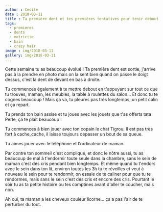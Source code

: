 ```yaml
---
author : Cecile
date : 2018-03-11
title : Ta première dent et tes premières tentatives pour tenir debout seule
tags:
  - premieres
  - dents
  - motricite
  - bain
  - crazy hair
image : img/2018-03-11
gallery: img/2018-03-11
---
```


Cette semaine tu as beaucoup évolué ! Ta première dent est sortie, j'arrive pas à la prendre en photo mais on la sent bien quand on passe le doigt dessus, c'est la dent de devant en bas à droite. 

Tu commences également à te mettre debout en t'appuyant sur tout ce que tu trouves, maman, les meubles, la table à roulettes du salon... Et donc tu te cognes beaucoup ! Mais ça va, tu pleures pas très longtemps, un petit calin et ça repart. 

Tu prends ton bain assise et tu joues avec les jouets que t'as offerts tata Perle, ça te plait beaucoup !

Tu commences à bien jouer avec ton copain le chat Tigrou. Il est pas très fort à cache_cache, il laisse toujours dépasser un bout de sa queue. 

Tu aimes jouer avec le téléphone et l'ordinateur de maman. 

Par contre ton sommeil c'est compliqué, et donc le nôtre aussi, tu as beaucoup de mal à t'endormir toute seule dans la chambre, sans le sein de maman c'est des cris pendant bien longtemps. Et même quand tu t'endors avec le sein dans ton lit, environ toutes les 3h tu te réveilles et veut à nouveau le sein pour te rendormir, on essaie de te caliner pour que tu te rendormes, mais sans le sein c'est des cris et encore des cris. Pourtant le soir tu as ta petite histoire ou tes comptines avant d'aller te coucher, mais non. 

Ah oui, ta maman a les cheveux couleur licorne... ça a pas l'air de te perturber du tout.